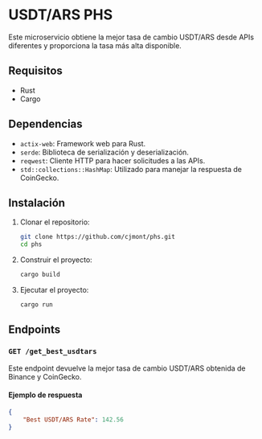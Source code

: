 # USDT/ARS PHS

Este microservicio obtiene la mejor tasa de cambio USDT/ARS desde APIs diferentes y proporciona la tasa más alta disponible.

## Requisitos

- Rust
- Cargo

## Dependencias

- `actix-web`: Framework web para Rust.
- `serde`: Biblioteca de serialización y deserialización.
- `reqwest`: Cliente HTTP para hacer solicitudes a las APIs.
- `std::collections::HashMap`: Utilizado para manejar la respuesta de CoinGecko.

## Instalación

1. Clonar el repositorio:
    ```sh
    git clone https://github.com/cjmont/phs.git
    cd phs
    ```

2. Construir el proyecto:
    ```sh
    cargo build
    ```

3. Ejecutar el proyecto:
    ```sh
    cargo run
    ```

## Endpoints

### `GET /get_best_usdtars`

Este endpoint devuelve la mejor tasa de cambio USDT/ARS obtenida de Binance y CoinGecko.

#### Ejemplo de respuesta

```json
{
    "Best USDT/ARS Rate": 142.56
}

